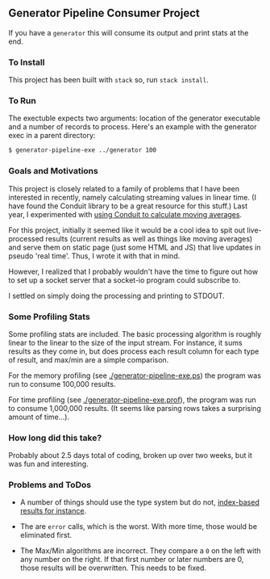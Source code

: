 ## Generator Pipeline Consumer Project

If you have a `generator` this will consume its output and print stats at the end.

### To Install

This project has been built with `stack` so, run `stack install`.

### To Run

The exectuble expects two arguments: location of the generator executable and a number of records to process. Here's an example with the generator exec in a parent directory:

```sh
$ generator-pipeline-exe ../generator 100
```

### Goals and Motivations

This project is closely related to a family of problems that I have been interested in recently, namely calculating streaming values in linear time. (I have found the Conduit library to be a great resource for this stuff.) Last year, I experimented with [using Conduit to calculate moving averages](https://gist.github.com/pellagic-puffbomb/9239cb57834789886f5c). 

For this project, initially it seemed like it would be a cool idea to spit out live-processed results (current results as well as things like moving averages) and serve them on static page (just some HTML and JS) that live updates in pseudo 'real time'. Thus, I wrote it with that in mind.

However, I realized that I probably wouldn't have the time to figure out how to set up a socket server that a socket-io program could subscribe to.

I settled on simply doing the processing and printing to STDOUT.


### Some Profiling Stats

Some profiling stats are included. The basic processing algorithm is roughly linear to the linear to the size of the input stream. For instance, it sums results as they come in, but does process each result column for each type of result, and max/min are a simple comparison.

For the memory profiling (see [./generator-pipeline-exe.ps](./generator-pipeline-exe.ps)) the program was run to consume 100,000 results.

For time profiling (see [./generator-pipeline-exe.prof](./generator-pipeline-exe.prof)), the program was run to consume 1,000,000 results. (It seems like parsing rows takes a surprising amount of time...).

### How long did this take?

Probably about 2.5 days total of coding, broken up over two weeks, but it was fun and interesting.

### Problems and ToDos

- A number of things should use the type system but do not, [index-based results for instance](./src/Lib.hs#L40).

- The are `error` calls, which is the worst. With more time, those would be eliminated first.

- The Max/Min algorithms are incorrect. They compare a `0` on the left with any number on the right. If that first number or later numbers are 0, those results will be overwritten. This needs to be fixed.
